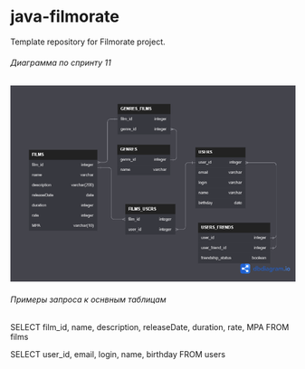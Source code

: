 # java-filmorate
Template repository for Filmorate project.

###### Диаграмма по спринту 11
![diagram](/diagram.png)

###### Примеры запроса к оснвным таблицам
SELECT 
      film_id,
      name,
      description,
      releaseDate,
      duration,
      rate,
      MPA
FROM films

SELECT 
      user_id,
      email,
      login,
      name,
      birthday
FROM users
